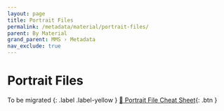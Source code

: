 ```yaml
---
layout: page
title: Portrait Files
permalink: /metadata/material/portrait-files/
parent: By Material
grand_parent: MMS › Metadata
nav_exclude: true
---
```


# Portrait Files
To be migrated
{: .label .label-yellow }
[📄 Portrait File Cheat Sheet](https://docs.google.com/document/d/1FsFUsmyzckYNAPAEGNvk4XGxD5ZzbuP5jQcHsHELh1Y/edit){: .btn }